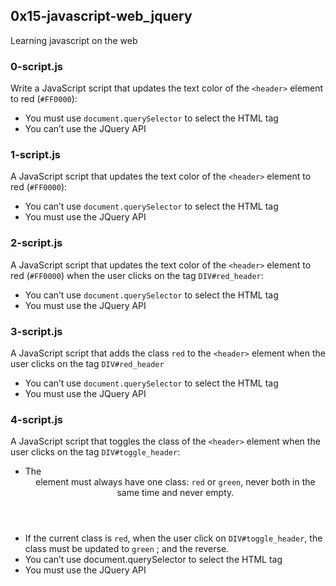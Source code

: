 ## 0x15-javascript-web_jquery
Learning javascript on the web

### 0-script.js
Write a JavaScript script that updates the text color of the `<header>` element to red (`#FF0000`):
* You must use `document.querySelector` to select the HTML tag
* You can’t use the JQuery API

### 1-script.js
A JavaScript script that updates the text color of the `<header>` element to red (`#FF0000`):
* You can’t use `document.querySelector` to select the HTML tag
* You must use the JQuery API

### 2-script.js
A JavaScript script that updates the text color of the `<header>` element to 
red (`#FF0000`) when the user clicks on the tag `DIV#red_header`:
* You can’t use `document.querySelector` to select the HTML tag
* You must use the JQuery API

### 3-script.js
A JavaScript script that adds the class `red` to the `<header>` element when the
user clicks on the tag `DIV#red_header`
* You can’t use `document.querySelector` to select the HTML tag
* You must use the JQuery API

### 4-script.js
A JavaScript script that toggles the class of the `<header>` element when the
user clicks on the tag `DIV#toggle_header`:
* The <header> element must always have one class: `red` or `green`, never both 
in the same time and never empty.
* If the current class is `red`, when the user click on `DIV#toggle_header`, 
the class must be updated to `green` ; and the reverse.
* You can’t use document.querySelector to select the HTML tag
* You must use the JQuery API
